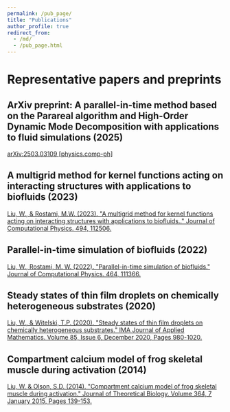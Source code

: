 ```yaml
---
permalink: /pub_page/
title: "Publications"
author_profile: true
redirect_from: 
  - /md/
  - /pub_page.html
---
```

# Representative papers and preprints

## ArXiv preprint: A parallel-in-time method based on the Parareal algorithm and High-Order Dynamic Mode Decomposition with applications to fluid simulations (2025)
[arXiv:2503.03109 [physics.comp-ph]](https://arxiv.org/abs/2503.03109)
  	
## A multigrid method for kernel functions acting on interacting structures with applications to biofluids (2023)
[Liu, W., & Rostami, M.W. (2023). "A multigrid method for kernel functions acting on interacting structures with applications to biofluids.." Journal of Computational Physics. 494, 112506.](https://www.sciencedirect.com/science/article/abs/pii/S0021999123006010)

## Parallel-in-time simulation of biofluids (2022)
[Liu, W., Rostami, M. W. (2022). "Parallel-in-time simulation of biofluids." Journal of Computational Physics. 464, 111366.](https://www.sciencedirect.com/science/article/abs/pii/S0021999122004284)

## Steady states of thin film droplets on chemically heterogeneous substrates (2020)
[Liu, W., & Witelski, T.P. (2020). "Steady states of thin film droplets on chemically heterogeneous substrates." IMA Journal of Applied Mathematics. Volume 85, Issue 6, December 2020, Pages 980-1020.](https://academic.oup.com/imamat/article/85/6/980/5919193)

## Compartment calcium model of frog skeletal muscle during activation (2014)
[Liu, W. & Olson, S.D. (2014). "Compartment calcium model of frog skeletal muscle during activation." Journal of Theoretical Biology. Volume 364, 7 January 2015, Pages 139-153.](https://www.sciencedirect.com/science/article/abs/pii/S0022519314005372)


